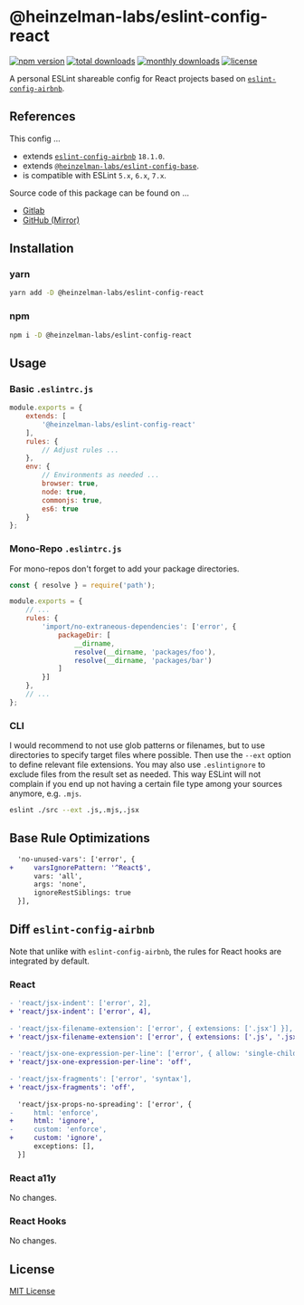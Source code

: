 # @heinzelman-labs/eslint-config-react

[![npm version](https://img.shields.io/npm/v/@heinzelman-labs/eslint-config-react?style=flat-square)](https://www.npmjs.com/package/@heinzelman-labs/eslint-config-react)
[![total downloads](https://img.shields.io/npm/dt/@heinzelman-labs/eslint-config-react?style=flat-square)](https://www.npmjs.com/package/@heinzelman-labs/eslint-config-react)
[![monthly downloads](https://img.shields.io/npm/dm/@heinzelman-labs/eslint-config-react?style=flat-square)](https://www.npmjs.com/package/@heinzelman-labs/eslint-config-react)
[![license](https://img.shields.io/badge/license-MIT-brightgreen?style=flat-square)](https://www.npmjs.com/package/@heinzelman-labs/eslint-config-typescript)

A personal ESLint shareable config for React projects based on [`eslint-config-airbnb`](https://github.com/airbnb/javascript/tree/master/packages/eslint-config-airbnb).

## References

This config ...

- extends [`eslint-config-airbnb`](https://github.com/airbnb/javascript/tree/master/packages/eslint-config-airbnb) `18.1.0`.
- extends [`@heinzelman-labs/eslint-config-base`](https://gitlab.com/fluffy-heinzelman/eslint-configs/-/tree/master/packages/eslint-config-base).
- is compatible with ESLint `5.x`,  `6.x`,  `7.x`.

Source code of this package can be found on ...
- [Gitlab](https://gitlab.com/fluffy-heinzelman/eslint-configs/-/tree/master/packages/eslint-config-react)
- [GitHub (Mirror)](https://github.com/fluffy-heinzelman/eslint-configs/tree/master/packages/eslint-config-react)

## Installation

### yarn 

```bash 
yarn add -D @heinzelman-labs/eslint-config-react
```

### npm 

```bash 
npm i -D @heinzelman-labs/eslint-config-react
```

## Usage

### Basic `.eslintrc.js`

```javascript 
module.exports = {
    extends: [
        '@heinzelman-labs/eslint-config-react'
    ],
    rules: {
        // Adjust rules ...
    },
    env: {
        // Environments as needed ...
        browser: true,
        node: true,
        commonjs: true,
        es6: true
    }
};
```

### Mono-Repo `.eslintrc.js`

For mono-repos don't forget to add your package directories.

```javascript 
const { resolve } = require('path');

module.exports = {
    // ...
    rules: {
        'import/no-extraneous-dependencies': ['error', { 
            packageDir: [
                __dirname,
                resolve(__dirname, 'packages/foo'),
                resolve(__dirname, 'packages/bar')
            ]
        }]
    },
    // ...
};
```

### CLI

I would recommend to not use glob patterns or filenames, but to use directories to specify target files where possible. Then use the `--ext` option to define relevant file extensions. You may also use `.eslintignore` to exclude files from the result set as needed. This way ESLint will not complain if you end up not having a certain file type among your sources anymore, e.g. `.mjs`.

```bash
eslint ./src --ext .js,.mjs,.jsx
```

## Base Rule Optimizations

```diff
  'no-unused-vars': ['error', { 
+     varsIgnorePattern: '^React$',
      vars: 'all', 
      args: 'none', 
      ignoreRestSiblings: true 
  }],
```

## Diff `eslint-config-airbnb`

Note that unlike with `eslint-config-airbnb`, the rules for React hooks are integrated by default.

### React

```diff
- 'react/jsx-indent': ['error', 2],
+ 'react/jsx-indent': ['error', 4],
  
- 'react/jsx-filename-extension': ['error', { extensions: ['.jsx'] }],
+ 'react/jsx-filename-extension': ['error', { extensions: ['.js', '.jsx', '.tsx']}],
  
- 'react/jsx-one-expression-per-line': ['error', { allow: 'single-child' }],
+ 'react/jsx-one-expression-per-line': 'off',
  
- 'react/jsx-fragments': ['error', 'syntax'],
+ 'react/jsx-fragments': 'off',
  
  'react/jsx-props-no-spreading': ['error', {
-     html: 'enforce',
+     html: 'ignore',
-     custom: 'enforce',
+     custom: 'ignore',
      exceptions: [],
  }]
```

### React a11y

No changes.

### React Hooks

No changes.

## License

[MIT License](LICENSE.md)
